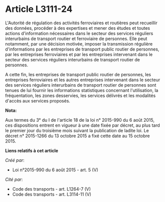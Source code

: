 # Article L3111-24

L'Autorité de régulation des activités ferroviaires et routières peut recueillir des données, procéder à des expertises et
mener des études et toutes actions d'information nécessaires dans le secteur des services réguliers interurbains de transport
routier et ferroviaire de personnes. Elle peut notamment, par une décision motivée, imposer la transmission régulière
d'informations par les entreprises de transport public routier de personnes, par les entreprises ferroviaires et par les
entreprises intervenant dans le secteur des services réguliers interurbains de transport routier de personnes. 

A cette fin, les entreprises de transport public routier de personnes, les entreprises ferroviaires et les autres entreprises
intervenant dans le secteur des services réguliers interurbains de transport routier de personnes sont tenues de lui fournir
les informations statistiques concernant l'utilisation, la fréquentation, les zones desservies, les services délivrés et les
modalités d'accès aux services proposés.

**Nota:**

Aux termes du 3° du I de l'article 18 de la loi n° 2015-990 du 6 août 2015, ces dispositions entrent en vigueur à une date
fixée par décret, au plus tard le premier jour du troisième mois suivant la publication de ladite loi. Le décret n° 2015-1266
du 13 octobre 2015 a fixé cette date au 15 octobre 2015.

**Liens relatifs à cet article**

_Créé par_:

  - Loi n°2015-990 du 6 août 2015 - art. 5 (V)

_Cité par_:

  - Code des transports - art. L1264-7 (V)
  - Code des transports - art. L3114-11 (V)
